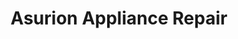---
title: "Asurion Appliance Repair"
url: /costa-mesa/asurion-appliance-repair/
shop: Haushaltsgeräte
---